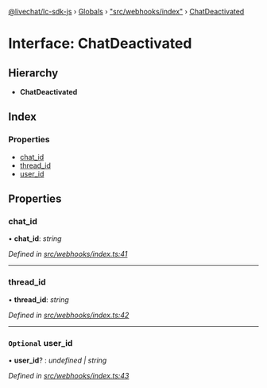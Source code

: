 [@livechat/lc-sdk-js](../README.md) › [Globals](../globals.md) › ["src/webhooks/index"](../modules/_src_webhooks_index_.md) › [ChatDeactivated](_src_webhooks_index_.chatdeactivated.md)

# Interface: ChatDeactivated

## Hierarchy

* **ChatDeactivated**

## Index

### Properties

* [chat_id](_src_webhooks_index_.chatdeactivated.md#chat_id)
* [thread_id](_src_webhooks_index_.chatdeactivated.md#thread_id)
* [user_id](_src_webhooks_index_.chatdeactivated.md#optional-user_id)

## Properties

###  chat_id

• **chat_id**: *string*

*Defined in [src/webhooks/index.ts:41](https://github.com/livechat/lc-sdk-js/blob/e25bbbb/src/webhooks/index.ts#L41)*

___

###  thread_id

• **thread_id**: *string*

*Defined in [src/webhooks/index.ts:42](https://github.com/livechat/lc-sdk-js/blob/e25bbbb/src/webhooks/index.ts#L42)*

___

### `Optional` user_id

• **user_id**? : *undefined | string*

*Defined in [src/webhooks/index.ts:43](https://github.com/livechat/lc-sdk-js/blob/e25bbbb/src/webhooks/index.ts#L43)*
